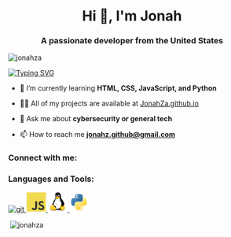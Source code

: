 <h1 align="center">Hi 👋, I'm Jonah</h1>
<h3 align="center">A passionate developer from the United States</h3>

<p align="left"> <img src="https://komarev.com/ghpvc/?username=jonahza&label=Profile%20views&color=0e75b6&style=flat" alt="jonahza" /> </p>

<a href="https://git.io/typing-svg"><img src="https://readme-typing-svg.demolab.com?font=Fira+Code&weight=500&pause=1000&random=false&width=435&lines=Cybersecurity;Information+Security;Programming;Technology;Robotics" alt="Typing SVG" /></a>

- 🌱 I’m currently learning **HTML, CSS, JavaScript, and Python**

- 👨‍💻 All of my projects are available at [JonahZa.github.io](JonahZa.github.io)

- 💬 Ask me about **cybersecurity or general tech**

- 📫 How to reach me **jonahz.github@gmail.com**

<h3 align="left">Connect with me:</h3>
<p align="left">
</p>

<h3 align="left">Languages and Tools:</h3>
<p align="left"> <a href="https://git-scm.com/" target="_blank" rel="noreferrer"> <img src="https://www.vectorlogo.zone/logos/git-scm/git-scm-icon.svg" alt="git" width="40" height="40"/> </a> <a href="https://developer.mozilla.org/en-US/docs/Web/JavaScript" target="_blank" rel="noreferrer"> <img src="https://raw.githubusercontent.com/devicons/devicon/master/icons/javascript/javascript-original.svg" alt="javascript" width="40" height="40"/> </a> <a href="https://www.linux.org/" target="_blank" rel="noreferrer"> <img src="https://raw.githubusercontent.com/devicons/devicon/master/icons/linux/linux-original.svg" alt="linux" width="40" height="40"/> </a> <a href="https://www.python.org" target="_blank" rel="noreferrer"> <img src="https://raw.githubusercontent.com/devicons/devicon/master/icons/python/python-original.svg" alt="python" width="40" height="40"/> </a> </p>

<p>&nbsp;<img align="center" src="https://github-readme-stats.vercel.app/api?username=jonahza&show_icons=true&locale=en" alt="jonahza" /></p>
